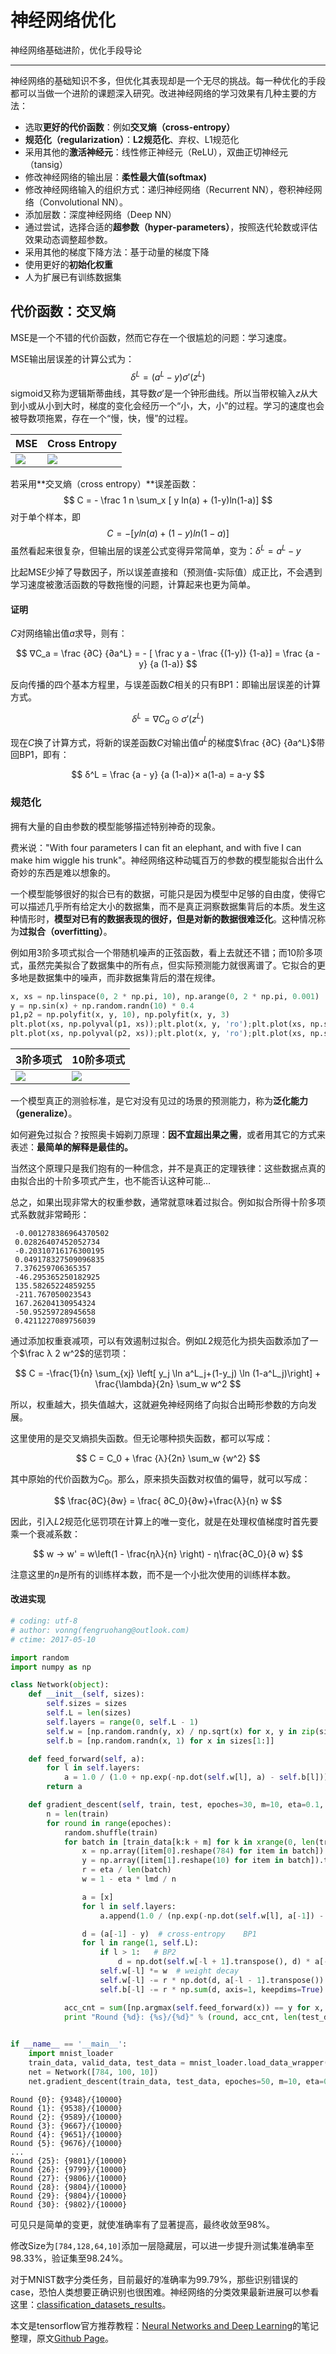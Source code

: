 # 神经网络优化

[author]: # "Vonng (fengruohang@outlook.com)"
[tags]: # "神经网络，数学"
[category]: # "math/nndl"
[mtime]: #	"2017-05-11 10:00 "
神经网络基础进阶，优化手段导论

---





神经网络的基础知识不多，但优化其表现却是一个无尽的挑战。每一种优化的手段都可以当做一个进阶的课题深入研究。改进神经网络的学习效果有几种主要的方法：

- 选取**更好的代价函数**：例如**交叉熵（cross-entropy）**
- **规范化（regularization）**：**L2规范化**、弃权、L1规范化
- 采用其他的**激活神经元**：线性修正神经元（ReLU），双曲正切神经元（tansig）
- 修改神经网络的输出层：**柔性最大值(softmax)**
- 修改神经网络输入的组织方式：递归神经网络（Recurrent NN），卷积神经网络（Convolutional NN）。
- 添加层数：深度神经网络（Deep NN）
- 通过尝试，选择合适的**超参数（hyper-parameters）**，按照迭代轮数或评估效果动态调整超参数。
- 采用其他的梯度下降方法：基于动量的梯度下降
- 使用更好的**初始化权重**
- 人为扩展已有训练数据集





## 代价函数：交叉熵

MSE是一个不错的代价函数，然而它存在一个很尴尬的问题：学习速度。

MSE输出层误差的计算公式为：
$$
δ^L =  (a^L - y)σ'(z^L)
$$
sigmoid又称为逻辑斯蒂曲线，其导数$σ'$是一个钟形曲线。所以当带权输入$z$从大到小或从小到大时，梯度的变化会经历一个“小，大，小”的过程。学习的速度也会被导数项拖累，存在一个“慢，快，慢”的过程。

| MSE                 | Cross Entropy                 |
| ------------------- | ----------------------------- |
| ![](images/mse.png) | ![](images/cross-entropy.png) |

若采用**交叉熵（cross entropy）**误差函数：
$$
C = - \frac 1 n \sum_x [ y ln(a) + (1-y)ln(1-a)]
$$
对于单个样本，即
$$
C = - [ y ln(a) + (1-y)ln(1-a)]
$$
虽然看起来很复杂，但输出层的误差公式变得异常简单，变为：$δ^L =  a^L - y$ 

比起MSE少掉了导数因子，所以误差直接和（预测值-实际值）成正比，不会遇到学习速度被激活函数的导数拖慢的问题，计算起来也更为简单。

#### 证明

$C$对网络输出值$a$求导，则有：

$$
∇C_a = \frac {∂C} {∂a^L} = - [ \frac y a - \frac {(1-y)} {1-a}] = \frac {a - y} {a (1-a)}
$$

反向传播的四个基本方程里，与误差函数$C$相关的只有BP1：即输出层误差的计算方式。

$$
δ^L = ∇C_a ⊙ σ'(z^L)
$$

现在$C$换了计算方式，将新的误差函数$C$对输出值$a^L$的梯度$\frac {∂C} {∂a^L}$带回BP1，即有：

$$
δ^L = \frac {a - y} {a (1-a)}× a(1-a) = a-y
$$


### 规范化

拥有大量的自由参数的模型能够描述特别神奇的现象。

费米说："With four parameters I can fit an elephant, and with five I can make him wiggle his trunk"。神经网络这种动辄百万的参数的模型能拟合出什么奇妙的东西是难以想象的。

一个模型能够很好的拟合已有的数据，可能只是因为模型中足够的自由度，使得它可以描述几乎所有给定大小的数据集，而不是真正洞察数据集背后的本质。发生这种情形时，**模型对已有的数据表现的很好，但是对新的数据很难泛化**。这种情况称为**过拟合（overfitting）**。

例如用3阶多项式拟合一个带随机噪声的正弦函数，看上去就还不错；而10阶多项式，虽然完美拟合了数据集中的所有点，但实际预测能力就很离谱了。它拟合的更多地是数据集中的噪声，而非数据集背后的潜在规律。

```python
x, xs = np.linspace(0, 2 * np.pi, 10), np.arange(0, 2 * np.pi, 0.001)
y = np.sin(x) + np.random.randn(10) * 0.4
p1,p2 = np.polyfit(x, y, 10), np.polyfit(x, y, 3)
plt.plot(xs, np.polyval(p1, xs));plt.plot(x, y, 'ro');plt.plot(xs, np.sin(xs), 'r--')
plt.plot(xs, np.polyval(p2, xs));plt.plot(x, y, 'ro');plt.plot(xs, np.sin(xs), 'r--')
```

| 3阶多项式                     | 10阶多项式                     |
| ------------------------- | -------------------------- |
| ![](images/overfit-3.png) | ![](images/overfit-10.png) |

一个模型真正的测验标准，是它对没有见过的场景的预测能力，称为**泛化能力（generalize）**。

如何避免过拟合？按照奥卡姆剃刀原理：**因不宜超出果之需**，或者用其它的方式来表述：**最简单的解释是最佳的。**

当然这个原理只是我们抱有的一种信念，并不是真正的定理铁律：这些数据点真的由拟合出的十阶多项式产生，也不能否认这种可能…

总之，如果出现非常大的权重参数，通常就意味着过拟合。例如拟合所得十阶多项式系数就非常畸形：

```
 -0.001278386964370502
 0.02826407452052734
 -0.20310716176300195
 0.049178327509096835
 7.376259706365357
 -46.295365250182925
 135.58265224859255
 -211.767050023543
 167.26204130954324
 -50.95259728945658
 0.4211227089756039
```

通过添加权重衰减项，可以有效遏制过拟合。例如$L2$规范化为损失函数添加了一个$\frac λ 2 w^2$的惩罚项：

$$
C = -\frac{1}{n} \sum_{xj} \left[ y_j \ln a^L_j+(1-y_j) \ln
  (1-a^L_j)\right] + \frac{\lambda}{2n} \sum_w w^2
$$

所以，权重越大，损失值越大，这就避免神经网络了向拟合出畸形参数的方向发展。

这里使用的是交叉熵损失函数。但无论哪种损失函数，都可以写成：

$$
C = C_0 + \frac {λ}{2n} \sum_w {w^2}
$$

其中原始的代价函数为$C_0$。那么，原来损失函数对权值的偏导，就可以写成：

$$
\frac{∂C}{∂w} = \frac{ ∂C_0}{∂w}+\frac{λ}{n} w
$$

因此，引入$L2$规范化惩罚项在计算上的唯一变化，就是在处理权值梯度时首先要乘一个衰减系数：

$$
w → w' = w\left(1 - \frac{ηλ}{n} \right) - η\frac{∂C_0}{∂ w}
$$

注意这里的$n$是所有的训练样本数，而不是一个小批次使用的训练样本数。



#### 改进实现

```python
# coding: utf-8
# author: vonng(fengruohang@outlook.com)
# ctime: 2017-05-10

import random
import numpy as np

class Network(object):
    def __init__(self, sizes):
        self.sizes = sizes
        self.L = len(sizes)
        self.layers = range(0, self.L - 1)
        self.w = [np.random.randn(y, x) / np.sqrt(x) for x, y in zip(sizes[:-1], sizes[1:])]
        self.b = [np.random.randn(x, 1) for x in sizes[1:]]

    def feed_forward(self, a):
        for l in self.layers:
            a = 1.0 / (1.0 + np.exp(-np.dot(self.w[l], a) - self.b[l]))
        return a

    def gradient_descent(self, train, test, epoches=30, m=10, eta=0.1, lmd=5.0):
        n = len(train)
        for round in range(epoches):
            random.shuffle(train)
            for batch in [train_data[k:k + m] for k in xrange(0, len(train), m)]:
                x = np.array([item[0].reshape(784) for item in batch]).transpose()
                y = np.array([item[1].reshape(10) for item in batch]).transpose()
                r = eta / len(batch)
                w = 1 - eta * lmd / n

                a = [x]
                for l in self.layers:
                    a.append(1.0 / (np.exp(-np.dot(self.w[l], a[-1]) - self.b[l]) + 1))

                d = (a[-1] - y)  # cross-entropy    BP1
                for l in range(1, self.L):
                    if l > 1: 	# BP2
                        d = np.dot(self.w[-l + 1].transpose(), d) * a[-l] * (1 - a[-l])
                    self.w[-l] *= w  # weight decay
                    self.w[-l] -= r * np.dot(d, a[-l - 1].transpose())  # BP3
                    self.b[-l] -= r * np.sum(d, axis=1, keepdims=True)  # BP4

            acc_cnt = sum([np.argmax(self.feed_forward(x)) == y for x, y in test])
            print "Round {%d}: {%s}/{%d}" % (round, acc_cnt, len(test_data))

            
if __name__ == '__main__':
    import mnist_loader
    train_data, valid_data, test_data = mnist_loader.load_data_wrapper()
    net = Network([784, 100, 10])
    net.gradient_descent(train_data, test_data, epoches=50, m=10, eta=0.1, lmd=5.0)
```

```
Round {0}: {9348}/{10000}
Round {1}: {9538}/{10000}
Round {2}: {9589}/{10000}
Round {3}: {9667}/{10000}
Round {4}: {9651}/{10000}
Round {5}: {9676}/{10000}
...
Round {25}: {9801}/{10000}
Round {26}: {9799}/{10000}
Round {27}: {9806}/{10000}
Round {28}: {9804}/{10000}
Round {29}: {9804}/{10000}
Round {30}: {9802}/{10000}
```

可见只是简单的变更，就使准确率有了显著提高，最终收敛至98%。

修改Size为`[784,128,64,10]`添加一层隐藏层，可以进一步提升测试集准确率至98.33%，验证集至98.24%。

对于MNIST数字分类任务，目前最好的准确率为99.79%，那些识别错误的case，恐怕人类想要正确识别也很困难。神经网络的分类效果最新进展可以参看这里：[classification_datasets_results](http://rodrigob.github.io/are_we_there_yet/build/classification_datasets_results.html)。

本文是tensorflow官方推荐教程：[Neural Networks and Deep Learning](http://neuralnetworksanddeeplearning.com/)的笔记整理，原文[Github Page](https://github.com/Vonng/Math/blob/master/nndl/nn-intro.md)。

